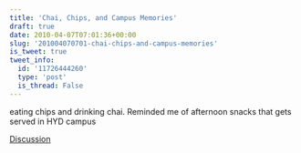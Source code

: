 ```yaml
---
title: 'Chai, Chips, and Campus Memories'
draft: true
date: 2010-04-07T07:01:36+00:00
slug: '201004070701-chai-chips-and-campus-memories'
is_tweet: true
tweet_info:
  id: '11726444260'
  type: 'post'
  is_thread: False
---
```




eating chips and drinking chai. Reminded me of afternoon snacks that gets served in HYD campus

[Discussion](https://x.com/sytelus/status/11726444260)
